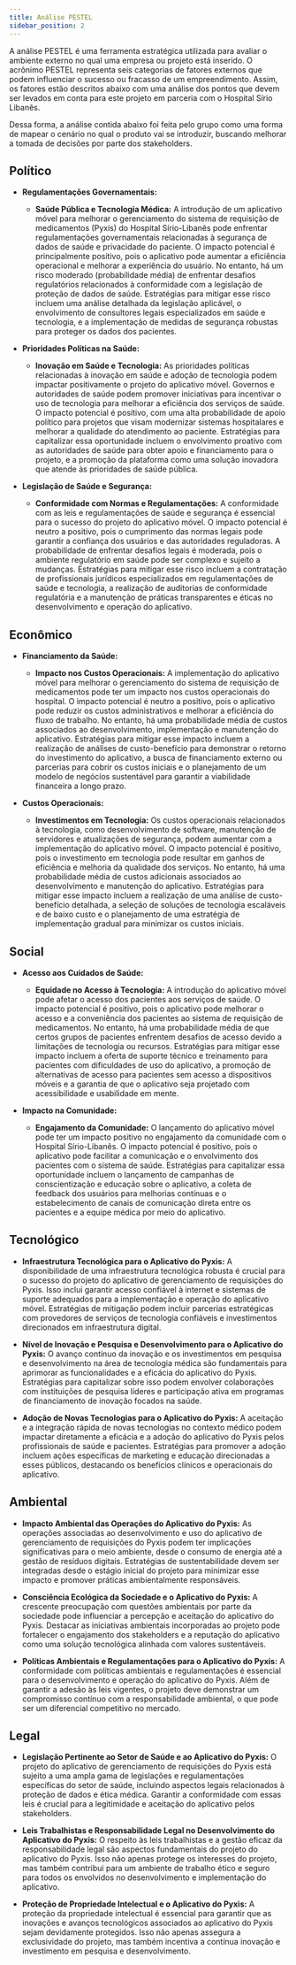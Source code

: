 ```yaml
---
title: Análise PESTEL
sidebar_position: 2
---
```


A análise PESTEL é uma ferramenta estratégica utilizada para avaliar o ambiente externo no qual uma empresa ou projeto está inserido. O acrônimo PESTEL representa seis categorias de fatores externos que podem influenciar o sucesso ou fracasso de um empreendimento. Assim, os fatores estão descritos abaixo com uma análise dos pontos que devem ser levados em conta para este projeto em parceria com o Hospital Sírio Libanês.

Dessa forma, a análise contida abaixo foi feita pelo grupo como uma forma de mapear o cenário no qual o produto vai se introduzir, buscando melhorar a tomada de decisões por parte dos stakeholders.

## Político

- **Regulamentações Governamentais:**
  - **Saúde Pública e Tecnologia Médica:** A introdução de um aplicativo móvel para melhorar o gerenciamento do sistema de requisição de medicamentos (Pyxis) do Hospital Sírio-Libanês pode enfrentar regulamentações governamentais relacionadas à segurança de dados de saúde e privacidade do paciente. O impacto potencial é principalmente positivo, pois o aplicativo pode aumentar a eficiência operacional e melhorar a experiência do usuário. No entanto, há um risco moderado (probabilidade média) de enfrentar desafios regulatórios relacionados à conformidade com a legislação de proteção de dados de saúde. Estratégias para mitigar esse risco incluem uma análise detalhada da legislação aplicável, o envolvimento de consultores legais especializados em saúde e tecnologia, e a implementação de medidas de segurança robustas para proteger os dados dos pacientes.

- **Prioridades Políticas na Saúde:**
  - **Inovação em Saúde e Tecnologia:** As prioridades políticas relacionadas à inovação em saúde e adoção de tecnologia podem impactar positivamente o projeto do aplicativo móvel. Governos e autoridades de saúde podem promover iniciativas para incentivar o uso de tecnologia para melhorar a eficiência dos serviços de saúde. O impacto potencial é positivo, com uma alta probabilidade de apoio político para projetos que visam modernizar sistemas hospitalares e melhorar a qualidade do atendimento ao paciente. Estratégias para capitalizar essa oportunidade incluem o envolvimento proativo com as autoridades de saúde para obter apoio e financiamento para o projeto, e a promoção da plataforma como uma solução inovadora que atende às prioridades de saúde pública.

- **Legislação de Saúde e Segurança:**
  - **Conformidade com Normas e Regulamentações:** A conformidade com as leis e regulamentações de saúde e segurança é essencial para o sucesso do projeto do aplicativo móvel. O impacto potencial é neutro a positivo, pois o cumprimento das normas legais pode garantir a confiança dos usuários e das autoridades reguladoras. A probabilidade de enfrentar desafios legais é moderada, pois o ambiente regulatório em saúde pode ser complexo e sujeito a mudanças. Estratégias para mitigar esse risco incluem a contratação de profissionais jurídicos especializados em regulamentações de saúde e tecnologia, a realização de auditorias de conformidade regulatória e a manutenção de práticas transparentes e éticas no desenvolvimento e operação do aplicativo.

## Econômico

- **Financiamento da Saúde:**
  - **Impacto nos Custos Operacionais:** A implementação do aplicativo móvel para melhorar o gerenciamento do sistema de requisição de medicamentos pode ter um impacto nos custos operacionais do hospital. O impacto potencial é neutro a positivo, pois o aplicativo pode reduzir os custos administrativos e melhorar a eficiência do fluxo de trabalho. No entanto, há uma probabilidade média de custos associados ao desenvolvimento, implementação e manutenção do aplicativo. Estratégias para mitigar esse impacto incluem a realização de análises de custo-benefício para demonstrar o retorno do investimento do aplicativo, a busca de financiamento externo ou parcerias para cobrir os custos iniciais e o planejamento de um modelo de negócios sustentável para garantir a viabilidade financeira a longo prazo.

- **Custos Operacionais:**
  - **Investimentos em Tecnologia:** Os custos operacionais relacionados à tecnologia, como desenvolvimento de software, manutenção de servidores e atualizações de segurança, podem aumentar com a implementação do aplicativo móvel. O impacto potencial é positivo, pois o investimento em tecnologia pode resultar em ganhos de eficiência e melhoria da qualidade dos serviços. No entanto, há uma probabilidade média de custos adicionais associados ao desenvolvimento e manutenção do aplicativo. Estratégias para mitigar esse impacto incluem a realização de uma análise de custo-benefício detalhada, a seleção de soluções de tecnologia escaláveis e de baixo custo e o planejamento de uma estratégia de implementação gradual para minimizar os custos iniciais.

## Social

- **Acesso aos Cuidados de Saúde:**
  - **Equidade no Acesso à Tecnologia:** A introdução do aplicativo móvel pode afetar o acesso dos pacientes aos serviços de saúde. O impacto potencial é positivo, pois o aplicativo pode melhorar o acesso e a conveniência dos pacientes ao sistema de requisição de medicamentos. No entanto, há uma probabilidade média de que certos grupos de pacientes enfrentem desafios de acesso devido a limitações de tecnologia ou recursos. Estratégias para mitigar esse impacto incluem a oferta de suporte técnico e treinamento para pacientes com dificuldades de uso do aplicativo, a promoção de alternativas de acesso para pacientes sem acesso a dispositivos móveis e a garantia de que o aplicativo seja projetado com acessibilidade e usabilidade em mente.

- **Impacto na Comunidade:**
  - **Engajamento da Comunidade:** O lançamento do aplicativo móvel pode ter um impacto positivo no engajamento da comunidade com o Hospital Sírio-Libanês. O impacto potencial é positivo, pois o aplicativo pode facilitar a comunicação e o envolvimento dos pacientes com o sistema de saúde. Estratégias para capitalizar essa oportunidade incluem o lançamento de campanhas de conscientização e educação sobre o aplicativo, a coleta de feedback dos usuários para melhorias contínuas e o estabelecimento de canais de comunicação direta entre os pacientes e a equipe médica por meio do aplicativo.

## Tecnológico

- **Infraestrutura Tecnológica para o Aplicativo do Pyxis:** A disponibilidade de uma infraestrutura tecnológica robusta é crucial para o sucesso do projeto do aplicativo de gerenciamento de requisições do Pyxis. Isso inclui garantir acesso confiável à internet e sistemas de suporte adequados para a implementação e operação do aplicativo móvel. Estratégias de mitigação podem incluir parcerias estratégicas com provedores de serviços de tecnologia confiáveis e investimentos direcionados em infraestrutura digital.

- **Nível de Inovação e Pesquisa e Desenvolvimento para o Aplicativo do Pyxis:** O avanço contínuo da inovação e os investimentos em pesquisa e desenvolvimento na área de tecnologia médica são fundamentais para aprimorar as funcionalidades e a eficácia do aplicativo do Pyxis. Estratégias para capitalizar sobre isso podem envolver colaborações com instituições de pesquisa líderes e participação ativa em programas de financiamento de inovação focados na saúde.

- **Adoção de Novas Tecnologias para o Aplicativo do Pyxis:** A aceitação e a integração rápida de novas tecnologias no contexto médico podem impactar diretamente a eficácia e a adoção do aplicativo do Pyxis pelos profissionais de saúde e pacientes. Estratégias para promover a adoção incluem ações específicas de marketing e educação direcionadas a esses públicos, destacando os benefícios clínicos e operacionais do aplicativo.

## Ambiental

- **Impacto Ambiental das Operações do Aplicativo do Pyxis:** As operações associadas ao desenvolvimento e uso do aplicativo de gerenciamento de requisições do Pyxis podem ter implicações significativas para o meio ambiente, desde o consumo de energia até a gestão de resíduos digitais. Estratégias de sustentabilidade devem ser integradas desde o estágio inicial do projeto para minimizar esse impacto e promover práticas ambientalmente responsáveis.

- **Consciência Ecológica da Sociedade e o Aplicativo do Pyxis:** A crescente preocupação com questões ambientais por parte da sociedade pode influenciar a percepção e aceitação do aplicativo do Pyxis. Destacar as iniciativas ambientais incorporadas ao projeto pode fortalecer o engajamento dos stakeholders e a reputação do aplicativo como uma solução tecnológica alinhada com valores sustentáveis.

- **Políticas Ambientais e Regulamentações para o Aplicativo do Pyxis:** A conformidade com políticas ambientais e regulamentações é essencial para o desenvolvimento e operação do aplicativo do Pyxis. Além de garantir a adesão às leis vigentes, o projeto deve demonstrar um compromisso contínuo com a responsabilidade ambiental, o que pode ser um diferencial competitivo no mercado.

## Legal

- **Legislação Pertinente ao Setor de Saúde e ao Aplicativo do Pyxis:** O projeto do aplicativo de gerenciamento de requisições do Pyxis está sujeito a uma ampla gama de legislações e regulamentações específicas do setor de saúde, incluindo aspectos legais relacionados à proteção de dados e ética médica. Garantir a conformidade com essas leis é crucial para a legitimidade e aceitação do aplicativo pelos stakeholders.

- **Leis Trabalhistas e Responsabilidade Legal no Desenvolvimento do Aplicativo do Pyxis:** O respeito às leis trabalhistas e a gestão eficaz da responsabilidade legal são aspectos fundamentais do projeto do aplicativo do Pyxis. Isso não apenas protege os interesses do projeto, mas também contribui para um ambiente de trabalho ético e seguro para todos os envolvidos no desenvolvimento e implementação do aplicativo.

- **Proteção de Propriedade Intelectual e o Aplicativo do Pyxis:** A proteção da propriedade intelectual é essencial para garantir que as inovações e avanços tecnológicos associados ao aplicativo do Pyxis sejam devidamente protegidos. Isso não apenas assegura a exclusividade do projeto, mas também incentiva a contínua inovação e investimento em pesquisa e desenvolvimento.
